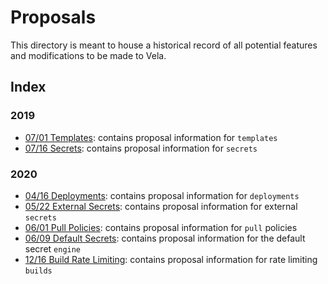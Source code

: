 # Proposals

This directory is meant to house a historical record of all potential features and modifications to be made to Vela.

## Index

### 2019

* [07/01 Templates](2019/07-01_templates.md): contains proposal information for `templates`
* [07/16 Secrets](2019/07-16_secrets.md): contains proposal information for `secrets`

### 2020

* [04/16 Deployments](2020/04-16_deployments.md): contains proposal information for `deployments`
* [05/22 External Secrets](2020/05-22_external-secrets.md): contains proposal information for external `secrets`
* [06/01 Pull Policies](2020/06-01_pull-policy.md): contains proposal information for `pull` policies
* [06/09 Default Secrets](2020/06-01_default-secrets.md): contains proposal information for the default secret `engine`
* [12/16 Build Rate Limiting](2020/12-16_rate-limiting.md): contains proposal information for rate limiting `builds`

